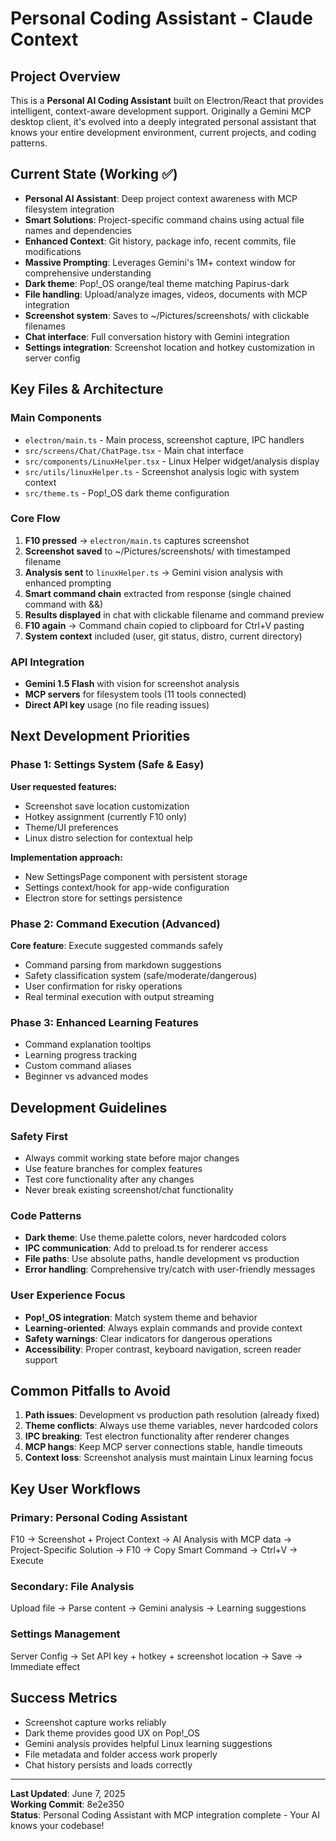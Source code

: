 # Personal Coding Assistant - Claude Context

## Project Overview
This is a **Personal AI Coding Assistant** built on Electron/React that provides intelligent, context-aware development support. Originally a Gemini MCP desktop client, it's evolved into a deeply integrated personal assistant that knows your entire development environment, current projects, and coding patterns.

## Current State (Working ✅)
- **Personal AI Assistant**: Deep project context awareness with MCP filesystem integration
- **Smart Solutions**: Project-specific command chains using actual file names and dependencies  
- **Enhanced Context**: Git history, package info, recent commits, file modifications
- **Massive Prompting**: Leverages Gemini's 1M+ context window for comprehensive understanding
- **Dark theme**: Pop!_OS orange/teal theme matching Papirus-dark
- **File handling**: Upload/analyze images, videos, documents with MCP integration
- **Screenshot system**: Saves to ~/Pictures/screenshots/ with clickable filenames
- **Chat interface**: Full conversation history with Gemini integration
- **Settings integration**: Screenshot location and hotkey customization in server config

## Key Files & Architecture

### Main Components
- `electron/main.ts` - Main process, screenshot capture, IPC handlers
- `src/screens/Chat/ChatPage.tsx` - Main chat interface
- `src/components/LinuxHelper.tsx` - Linux Helper widget/analysis display
- `src/utils/linuxHelper.ts` - Screenshot analysis logic with system context
- `src/theme.ts` - Pop!_OS dark theme configuration

### Core Flow
1. **F10 pressed** → `electron/main.ts` captures screenshot
2. **Screenshot saved** to ~/Pictures/screenshots/ with timestamped filename  
3. **Analysis sent** to `linuxHelper.ts` → Gemini vision analysis with enhanced prompting
4. **Smart command chain** extracted from response (single chained command with &&)
5. **Results displayed** in chat with clickable filename and command preview
6. **F10 again** → Command chain copied to clipboard for Ctrl+V pasting
7. **System context** included (user, git status, distro, current directory)

### API Integration
- **Gemini 1.5 Flash** with vision for screenshot analysis
- **MCP servers** for filesystem tools (11 tools connected)
- **Direct API key** usage (no file reading issues)

## Next Development Priorities

### Phase 1: Settings System (Safe & Easy)
**User requested features:**
- Screenshot save location customization
- Hotkey assignment (currently F10 only)
- Theme/UI preferences
- Linux distro selection for contextual help

**Implementation approach:**
- New SettingsPage component with persistent storage
- Settings context/hook for app-wide configuration
- Electron store for settings persistence

### Phase 2: Command Execution (Advanced)
**Core feature**: Execute suggested commands safely
- Command parsing from markdown suggestions
- Safety classification system (safe/moderate/dangerous)
- User confirmation for risky operations
- Real terminal execution with output streaming

### Phase 3: Enhanced Learning Features
- Command explanation tooltips
- Learning progress tracking
- Custom command aliases
- Beginner vs advanced modes

## Development Guidelines

### Safety First
- Always commit working state before major changes
- Use feature branches for complex features
- Test core functionality after any changes
- Never break existing screenshot/chat functionality

### Code Patterns
- **Dark theme**: Use theme.palette colors, never hardcoded colors
- **IPC communication**: Add to preload.ts for renderer access
- **File paths**: Use absolute paths, handle development vs production
- **Error handling**: Comprehensive try/catch with user-friendly messages

### User Experience Focus
- **Pop!_OS integration**: Match system theme and behavior
- **Learning-oriented**: Always explain commands and provide context
- **Safety warnings**: Clear indicators for dangerous operations
- **Accessibility**: Proper contrast, keyboard navigation, screen reader support

## Common Pitfalls to Avoid

1. **Path issues**: Development vs production path resolution (already fixed)
2. **Theme conflicts**: Always use theme variables, never hardcoded colors
3. **IPC breaking**: Test electron functionality after renderer changes
4. **MCP hangs**: Keep MCP server connections stable, handle timeouts
5. **Context loss**: Screenshot analysis must maintain Linux learning focus

## Key User Workflows

### Primary: Personal Coding Assistant
F10 → Screenshot + Project Context → AI Analysis with MCP data → Project-Specific Solution → F10 → Copy Smart Command → Ctrl+V → Execute

### Secondary: File Analysis  
Upload file → Parse content → Gemini analysis → Learning suggestions

### Settings Management
Server Config → Set API key + hotkey + screenshot location → Save → Immediate effect

## Success Metrics
- Screenshot capture works reliably
- Dark theme provides good UX on Pop!_OS
- Gemini analysis provides helpful Linux learning suggestions
- File metadata and folder access work properly
- Chat history persists and loads correctly

---

**Last Updated**: June 7, 2025  
**Working Commit**: 8e2e350  
**Status**: Personal Coding Assistant with MCP integration complete - Your AI knows your codebase!